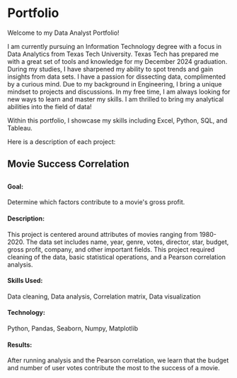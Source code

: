 # Portfolio
Welcome to my Data Analyst Portfolio!

I am currently pursuing an Information Technology degree with a focus in Data Analytics from Texas Tech University. Texas Tech has prepared me with a great set of tools and knowledge for my December 2024 graduation. During my studies, I have sharpened my ability to spot trends and gain insights from data sets. I have a passion for dissecting data, complimented by a curious mind. Due to my background in Engineering, I bring a unique mindset to projects and discussions. In my free time, I am always looking for new ways to learn and master my skills. I am thrilled to bring my analytical abilities into the field of data!

Within this portfolio, I showcase my skills including Excel, Python, SQL, and Tableau.

Here is a description of each project:


<h2>Movie Success Correlation<h2>
<h4>Goal:</h4>
Determine which factors contribute to a movie's gross profit.
<h4>Description:</h4>
This project is centered around attributes of movies ranging from 1980-2020. The data set includes name, year, genre, votes, director, star, budget, gross profit, company, and other important fields. This project required cleaning of the data, basic statistical operations, and a Pearson correlation analysis.
<h4>Skills Used:</h4>
Data cleaning, Data analysis, Correlation matrix, Data visualization
<h4>Technology:</h4>
Python, Pandas, Seaborn, Numpy, Matplotlib
<h4>Results:</h4>
After running analysis and the Pearson correlation, we learn that the budget and number of user votes contribute the most to the success of a movie.
